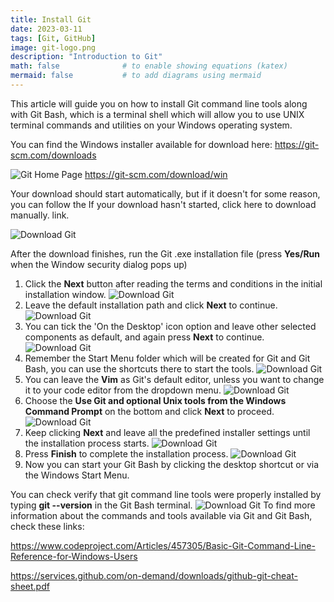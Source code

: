```yaml
---
title: Install Git
date: 2023-03-11
tags: [Git, GitHub]
image: git-logo.png
description: "Introduction to Git"
math: false              # to enable showing equations (katex)
mermaid: false           # to add diagrams using mermaid
---
```


This article will guide you on how to install Git command line tools along with Git Bash, which is a terminal shell which will allow you to use UNIX terminal commands and utilities on your Windows operating system.

You can find the Windows installer available for download here: https://git-scm.com/downloads

![Git Home Page](git-win-000.png)
https://git-scm.com/download/win

Your download should start automatically, but if it doesn't for some reason, you can follow the If your download hasn't started, click here to download manually. link.

![Download Git](git-win-001.png)

After the download finishes, run the Git .exe installation file (press **Yes/Run** when the Window security dialog pops up)

1) Click the **Next** button after reading the terms and conditions in the initial installation window.
![Download Git](git-win-010.png)
2) Leave the default installation path and click **Next** to continue.
![Download Git](git-win-020.png)
3) You can tick the 'On the Desktop' icon option and leave other selected components as default, and again press **Next** to continue.
![Download Git](git-win-030.png)
4) Remember the Start Menu folder which will be created for Git and Git Bash, you can use the shortcuts there to start the tools.
![Download Git](git-win-040.png)
5) You can leave the **Vim** as Git's default editor, unless you want to change it to your code editor from the dropdown menu.
![Download Git](git-win-050.png)
6) Choose the **Use Git and optional Unix tools from the Windows Command Prompt** on the bottom and click **Next** to proceed.
![Download Git](git-win-060.png)
7) Keep clicking **Next** and leave all the predefined installer settings until the installation process starts.
![Download Git](git-win-070.png)
8) Press **Finish** to complete the installation process.
![Download Git](git-win-080.png)
9) Now you can start your Git Bash by clicking the desktop shortcut or via the Windows Start Menu.

You can check verify that git command line tools were properly installed by typing **git --version** in the Git Bash terminal.
![Download Git](git-win-090.png)
To find more information about the commands and tools available via Git and Git Bash, check these links:

https://www.codeproject.com/Articles/457305/Basic-Git-Command-Line-Reference-for-Windows-Users

https://services.github.com/on-demand/downloads/github-git-cheat-sheet.pdf